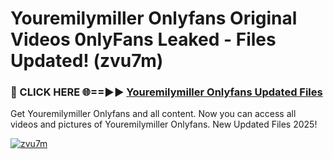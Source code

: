 # Youremilymiller Onlyfans Original Videos 0nlyFans Leaked - Files Updated! (zvu7m)

<h3>🔴 CLICK HERE 🌐==►► <a href="https://tinyurl.com/2jnfzry5" rel="nofollow">Youremilymiller Onlyfans Updated Files</a></h3>

Get Youremilymiller Onlyfans and all content. Now you can access all videos and pictures of Youremilymiller Onlyfans. New Updated Files 2025!

[![zvu7m](https://i.imgur.com/GyGTBgg.gif)](https://tinyurl.com/2jnfzry5)
